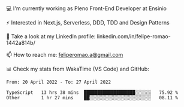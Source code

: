 💻 I'm currently working as Pleno Front-End Developer at Ensinio

⚡ Interested in Next.js, Serverless, DDD, TDD and Design Patterns

👥 Take a look at my LinkedIn profile: linkedin.com/in/felipe-romao-1442a814b/

📫 How to reach me: feliperomao.a@gmail.com

📊 Check my stats from WakaTime (VS Code) and GitHub:

<!--START_SECTION:waka-->

```text
From: 20 April 2022 - To: 27 April 2022

TypeScript   13 hrs 38 mins  ███████████████████░░░░░░   75.92 %
Other        1 hr 27 mins    ██░░░░░░░░░░░░░░░░░░░░░░░   08.11 %
```

<!--END_SECTION:waka-->
